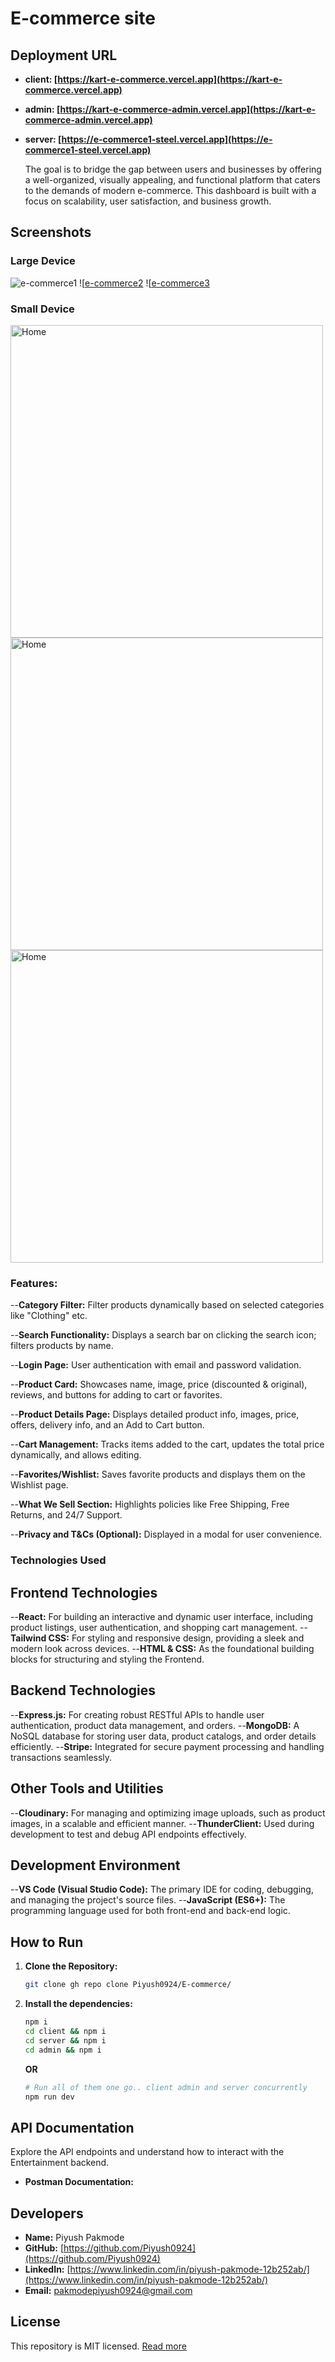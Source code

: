 # E-commerce site

## Deployment URL

- **client: [https://kart-e-commerce.vercel.app](https://kart-e-commerce.vercel.app)**
- **admin: [https://kart-e-commerce-admin.vercel.app](https://kart-e-commerce-admin.vercel.app)**
- **server: [https://e-commerce1-steel.vercel.app](https://e-commerce1-steel.vercel.app)**

  The goal is to bridge the gap between users and businesses by offering a well-organized, visually appealing, and functional platform that caters to the demands of modern e-commerce. This dashboard is built with a focus on scalability, user satisfaction, and business growth.

## Screenshots

### Large Device

![e-commerce1](https://kart-e-commerce.vercel.app/[e-commerce1.png)
![[e-commerce2](https://kart-e-commerce-admin.vercel.app/[e-commerce2.png)
![[e-commerce3](https://e-commerce1-steel.vercel.app/[e-commerce3.png)

### Small Device

<img src="https://kart-e-commerce.vercel.app/e-commerce4.png" alt="Home" height="500">
<img src="https://kart-e-commerce-admin.vercel.app/e-commerce5.png" alt="Home" height="500">
<img src="https://e-commerce1-steel.vercel.app/e-commerce6.png" alt="Home" height="500">

### Features:

--**Category Filter:**
Filter products dynamically based on selected categories like "Clothing" etc.

--**Search Functionality:**
Displays a search bar on clicking the search icon; filters products by name.

--**Login Page:**
User authentication with email and password validation.

--**Product Card:**
Showcases name, image, price (discounted & original), reviews, and buttons for adding to cart or favorites.

--**Product Details Page:**
Displays detailed product info, images, price, offers, delivery info, and an Add to Cart button.

--**Cart Management:**
Tracks items added to the cart, updates the total price dynamically, and allows editing.

--**Favorites/Wishlist:**
Saves favorite products and displays them on the Wishlist page.

--**What We Sell Section:**
Highlights policies like Free Shipping, Free Returns, and 24/7 Support.

--**Privacy and T&Cs (Optional):**
Displayed in a modal for user convenience.

### Technologies Used

  ## Frontend Technologies
--**React:** 
For building an interactive and dynamic user interface, including product listings, user authentication, and shopping cart management.
--**Tailwind CSS:** 
For styling and responsive design, providing a sleek and modern look across devices.
--**HTML & CSS:**
As the foundational building blocks for structuring and styling the Frontend.

## Backend Technologies

--**Express.js:**
For creating robust RESTful APIs to handle user authentication, product data management, and orders.
--**MongoDB:**
A NoSQL database for storing user data, product catalogs, and order details efficiently.
--**Stripe:**
Integrated for secure payment processing and handling transactions seamlessly.

## Other Tools and Utilities
--**Cloudinary:** 
For managing and optimizing image uploads, such as product images, in a scalable and efficient manner.
--**ThunderClient:** 
Used during development to test and debug API endpoints effectively.

 ## Development Environment
--**VS Code (Visual Studio Code):**
The primary IDE for coding, debugging, and managing the project's source files.
--**JavaScript (ES6+):** 
The programming language used for both front-end and back-end logic.




## How to Run

1. **Clone the Repository:**

   ```bash
   git clone gh repo clone Piyush0924/E-commerce/
   ```

2. **Install the dependencies:**

   ```bash
   npm i
   cd client && npm i
   cd server && npm i
   cd admin && npm i
   ```

   **OR**

   ```bash
   # Run all of them one go.. client admin and server concurrently
   npm run dev
   ```

## API Documentation

Explore the API endpoints and understand how to interact with the Entertainment backend.

- **Postman Documentation:** 

## Developers

- **Name:** Piyush Pakmode
- **GitHub:** [https://github.com/Piyush0924](https://github.com/Piyush0924)
- **LinkedIn:** [https://www.linkedin.com/in/piyush-pakmode-12b252ab/](https://www.linkedin.com/in/piyush-pakmode-12b252ab/)
- **Email:** pakmodepiyush0924@gmail.com


## License

This repository is MIT licensed. [Read more](./LICENSE.txt)
